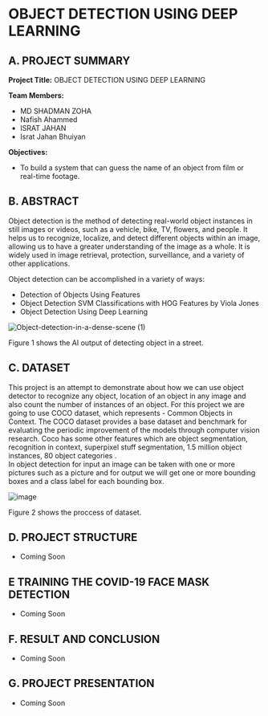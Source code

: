 # OBJECT DETECTION USING DEEP LEARNING 

## A. PROJECT SUMMARY

**Project Title:** OBJECT DETECTION USING DEEP LEARNING

**Team Members:** 
- MD SHADMAN ZOHA
- Nafish Ahammed
- ISRAT JAHAN
- Israt Jahan Bhuiyan


 **Objectives:**
- To build a system that can guess the name of an object from film or real-time footage. 



##  B. ABSTRACT 

Object detection is the method of detecting real-world object instances in still images or videos, such as a vehicle, bike, TV, flowers, and people. It helps us to recognize, localize, and detect different objects within an image, allowing us to have a greater understanding of the image as a whole. It is widely used in image retrieval, protection, surveillance, and a variety of other applications.

Object detection can be accomplished in a variety of ways:

- Detection of Objects Using Features
- Object Detection SVM Classifications with HOG Features by Viola Jones
- Object Detection Using Deep Learning


![Object-detection-in-a-dense-scene (1)](https://user-images.githubusercontent.com/80869517/118518648-29bb1c00-b75a-11eb-939d-8c11d7b836e9.png)


Figure 1 shows the AI output of detecting object in a street.


## C.  DATASET

This project is an attempt to demonstrate about how we can use object detector to recognize any object, location of an object in any image and also count the number of instances of an object.
For this project we are going to use COCO dataset, which represents - Common Objects in Context. The COCO dataset provides a base dataset and benchmark for evaluating the periodic improvement of the models through computer vision research. Coco has some other features which are object segmentation, recognition in context, superpixel stuff segmentation, 1.5 million object instances, 80 object categories .  
In object detection for input an image can be taken with one or more pictures such as a picture and for output we will get one or more bounding boxes and a class label for each bounding box.


![image](https://user-images.githubusercontent.com/80869517/122103283-44a3ad80-ce38-11eb-8e03-edd7ca140390.png)


Figure 2 shows the proccess of dataset.



## D.   PROJECT STRUCTURE

- Coming Soon




## E   TRAINING THE COVID-19 FACE MASK DETECTION

- Coming Soon


## F.  RESULT AND CONCLUSION

- Coming Soon



## G.   PROJECT PRESENTATION 

- Coming Soon




